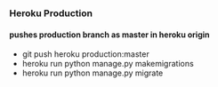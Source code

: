 ### Heroku Production

#### pushes production branch as master in heroku origin
- git push heroku production:master  
- heroku run python manage.py makemigrations
- heroku run python manage.py migrate